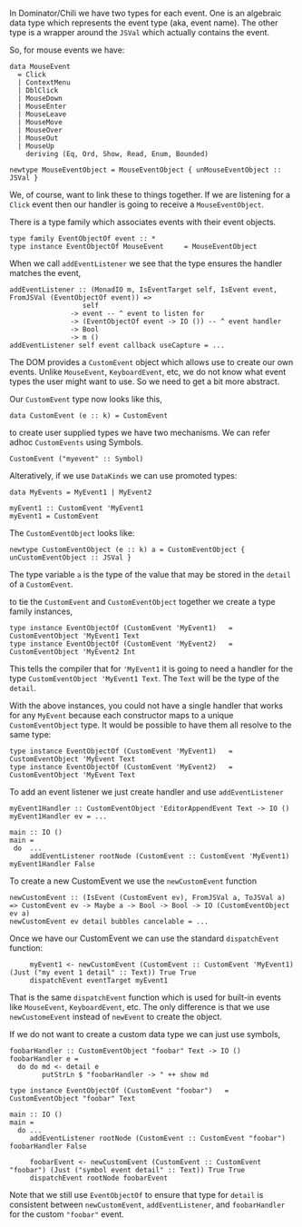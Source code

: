 In Dominator/Chili we have two types for each event. One is an
algebraic data type which represents the event type (aka, event
name). The other type is a wrapper around the `JSVal` which actually
contains the event.

So, for mouse events we have:

```
data MouseEvent
  = Click
  | ContextMenu
  | DblClick
  | MouseDown
  | MouseEnter
  | MouseLeave
  | MouseMove
  | MouseOver
  | MouseOut
  | MouseUp
    deriving (Eq, Ord, Show, Read, Enum, Bounded)
```

```
newtype MouseEventObject = MouseEventObject { unMouseEventObject :: JSVal }
```

We, of course, want to link these to things together. If we are
listening for a `Click` event then our handler is going to receive a
`MouseEventObject`.

There is a type family which associates events with their event objects.

```
type family EventObjectOf event :: *
type instance EventObjectOf MouseEvent     = MouseEventObject
```

When we call `addEventListener` we see that the type ensures the handler matches the event,

```
addEventListener :: (MonadIO m, IsEventTarget self, IsEvent event, FromJSVal (EventObjectOf event)) =>
                  self
               -> event -- ^ event to listen for
               -> (EventObjectOf event -> IO ()) -- ^ event handler
               -> Bool
               -> m ()
addEventListener self event callback useCapture = ...
```

The DOM provides a `CustomEvent` object which allows use to create our own events. Unlike `MouseEvent`, `KeyboardEvent`, etc, we do not know what event types the user might want to use. So we need to get a bit more abstract.

Our `CustomEvent` type now looks like this,

```
data CustomEvent (e :: k) = CustomEvent
```

to create user supplied types we have two mechanisms. We can refer adhoc `CustomEvents` using Symbols.

    CustomEvent ("myevent" :: Symbol)

Alteratively, if we use `DataKinds` we can use promoted types:

    data MyEvents = MyEvent1 | MyEvent2

    myEvent1 :: CustomEvent 'MyEvent1
    myEvent1 = CustomEvent

The `CustomEventObject` looks like:

```
newtype CustomEventObject (e :: k) a = CustomEventObject { unCustomEventObject :: JSVal }
```

The type variable `a` is the type of the value that may be stored in the `detail` of a `CustomEvent`.

to tie the `CustomEvent` and `CustomEventObject` together we create a type family instances,

```
type instance EventObjectOf (CustomEvent 'MyEvent1)   = CustomEventObject 'MyEvent1 Text
type instance EventObjectOf (CustomEvent 'MyEvent2)   = CustomEventObject 'MyEvent2 Int
```

This tells the compiler that for `'MyEvent1` it is going to need a
handler for the type `CustomEventObject 'MyEvent1 Text`. The `Text`
will be the type of the `detail`.

With the above instances, you could not have a single handler that works for any `MyEvent` because each constructor maps to a unique `CustomEventObject` type. It would be possible to have them all resolve to the same type:

```
type instance EventObjectOf (CustomEvent 'MyEvent1)   = CustomEventObject 'MyEvent Text
type instance EventObjectOf (CustomEvent 'MyEvent2)   = CustomEventObject 'MyEvent Text
```

To add an event listener we just create handler and use `addEventListener`

```
myEvent1Handler :: CustomEventObject 'EditorAppendEvent Text -> IO ()
myEvent1Handler ev = ...

main :: IO ()
main =
 do  ...
     addEventListener rootNode (CustomEvent :: CustomEvent 'MyEvent1) myEvent1Handler False
```

To create a new CustomEvent we use the `newCustomEvent` function

```
newCustomEvent :: (IsEvent (CustomEvent ev), FromJSVal a, ToJSVal a) => CustomEvent ev -> Maybe a -> Bool -> Bool -> IO (CustomEventObject ev a)
newCustomEvent ev detail bubbles cancelable = ...
```

Once we have our CustomEvent we can use the standard `dispatchEvent` function:

```
     myEvent1 <- newCustomEvent (CustomEvent :: CustomEvent 'MyEvent1) (Just ("my event 1 detail" :: Text)) True True
     dispatchEvent eventTarget myEvent1
```

That is the same `dispatchEvent` function which is used for built-in
events like `MouseEvent`, `KeyboardEvent`, etc. The only difference is
that we use `newCustomeEvent` instead of `newEvent` to create the
object.

If we do not want to create a custom data type we can just use symbols,

```
foobarHandler :: CustomEventObject "foobar" Text -> IO ()
foobarHandler e =
  do do md <- detail e
        putStrLn $ "foobarHandler -> " ++ show md

type instance EventObjectOf (CustomEvent "foobar")   = CustomEventObject "foobar" Text

main :: IO ()
main =
  do ...
     addEventListener rootNode (CustomEvent :: CustomEvent "foobar") foobarHandler False

     foobarEvent <- newCustomEvent (CustomEvent :: CustomEvent "foobar") (Just ("symbol event detail" :: Text)) True True
     dispatchEvent rootNode foobarEvent
```

Note that we still use `EventObjectOf` to ensure that type for
`detail` is consistent between `newCustomEvent`, `addEventListener`,
and `foobarHandler` for the custom `"foobar"` event.

